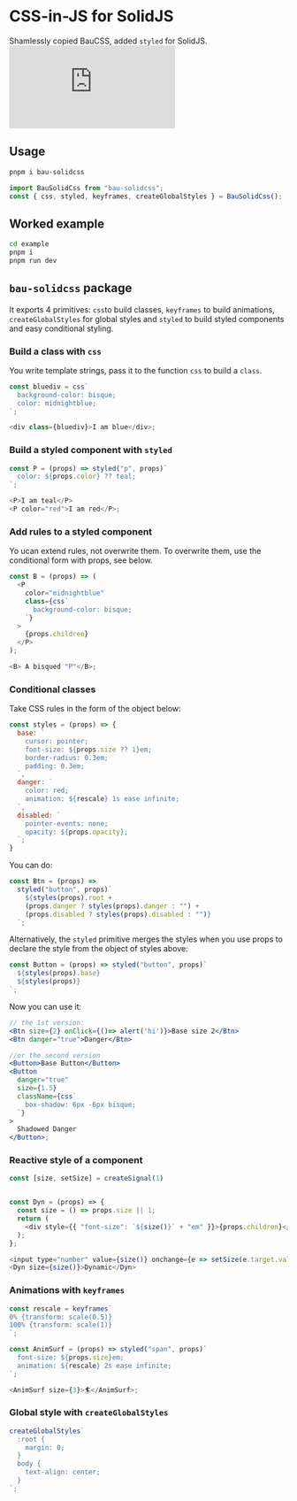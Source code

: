 # CSS-in-JS for SolidJS

Shamlessly copied BauCSS, added `styled` for SolidJS.
[![npm bundle size](https://img.badgesize.io/ndrean/solid-css/main/src/bau-solidcss.js?compression=gzip)](https://bundlephobia.com/package/bau-solidcss@0.1.10)

## Usage

```bash
pnpm i bau-solidcss
```

```js
import BauSolidCss from "bau-solidcss";
const { css, styled, keyframes, createGlobalStyles } = BauSolidCss();
```

## Worked example

```bash
cd example
pnpm i
pnpm run dev
```

## `bau-solidcss` package

It exports 4 primitives: `css`to build classes, `keyframes` to build animations, `createGlobalStyles` for global styles and `styled` to build styled components and easy conditional styling.

### Build a class with `css`

You write template strings, pass it to the function `css` to build a `class`.

```js
const bluediv = css`
  background-color: bisque;
  color: midnightblue;
`;

<div class={bluediv}>I am blue</div>;
```

### Build a styled component with `styled`

```js
const P = (props) => styled("p", props)`
  color: ${props.color} ?? teal;
`;

<P>I am teal</P>
<P color="red">I am red</P>;
```

### Add rules to a styled component

Yo ucan extend rules, not overwrite them. To overwrite them, use the conditional form with props, see below.

```js
const B = (props) => (
  <P
    color="midnightblue"
    class={css`
      background-color: bisque;
    `}
  >
    {props.children}
  </P>
);

<B> A bisqued "P"</B>;
```

### Conditional classes

Take CSS rules in the form of the object below:

```js
const styles = (props) => {
  base: `
    cursor: pointer;
    font-size: ${props.size ?? 1}em;
    border-radius: 0.3em;
    padding: 0.3em;
  `,
  danger: `
    color: red;
    animation: ${rescale} 1s ease infinite;
  `,
  disabled: `
    pointer-events: none;
    opacity: ${props.opacity};
  `;
}
```

You can do:

```js
const Btn = (props) =>
  styled("button", props)`
    ${styles(props).root +
    (props.danger ? styles(props).danger : "") +
    (props.disabled ? styles(props).disabled : "")}
  `;
```

Alternatively, the `styled` primitive merges the styles when you use props to declare the style from the object of styles above:

```jsx
const Button = (props) => styled("button", props)`
  ${styles(props).base}
  ${styles(props)}
`;
```

Now you can use it:

```jsx
// the 1st version:
<Btn size={2} onClick={()=> alert('hi')}>Base size 2</Btn>
<Btn danger="true">Danger</Btn>

//or the second version
<Button>Base Button</Button>
<Button
  danger="true"
  size={1.5}
  className={css`
    box-shadow: 6px -6px bisque;
  `}
>
  Shadowed Danger
</Button>;
```

### Reactive style of a component

```js
const [size, setSize] = createSignal(1)


const Dyn = (props) => {
  const size = () => props.size || 1;
  return (
    <div style={{ "font-size": `${size()}` + "em" }}>{props.children}</div>
  );
};

<input type="number" value={size()} onchange={e => setSize(e.target.value)} />
<Dyn size={size()}>Dynamic</Dyn>
```

### Animations with `keyframes`

```js
const rescale = keyframes`
0% {transform: scale(0.5)}
100% {transform: scale(1)}
`;

const AnimSurf = (props) => styled("span", props)`
  font-size: ${props.size}em;
  animation: ${rescale} 2s ease infinite;
`;

<AnimSurf size={3}>🏄</AnimSurf>;
```

### Global style with `createGlobalStyles`

```js
createGlobalStyles`
  :root {
    margin: 0;
  }
  body {
    text-align: center;
  }
`;
```
